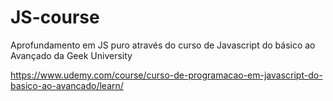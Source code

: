 # JS-course
Aprofundamento em JS puro através do curso de Javascript do básico ao Avançado da Geek University

https://www.udemy.com/course/curso-de-programacao-em-javascript-do-basico-ao-avancado/learn/